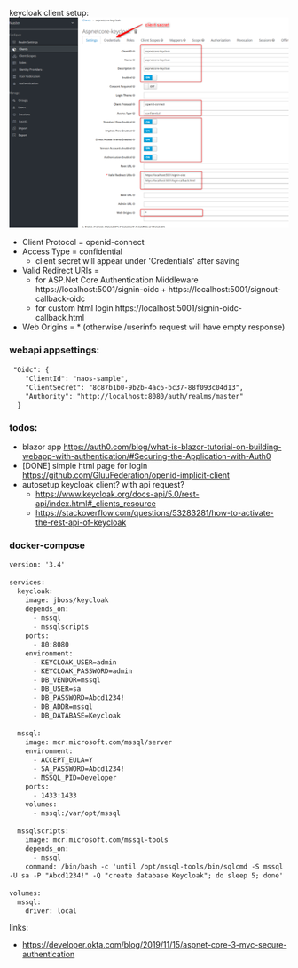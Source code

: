 keycloak client setup:
![](keycloak_client_setup.png)

- Client Protocol = openid-connect
- Access Type = confidential
  - client secret will appear under 'Credentials' after saving
- Valid Redirect URIs = 
  - for ASP.Net Core Authentication Middleware https://localhost:5001/signin-oidc + https://localhost:5001/signout-callback-oidc
  - for custom html login https://localhost:5001/signin-oidc-callback.html
- Web Origins = * (otherwise /userinfo request will have empty response)

### webapi appsettings:
```
 "Oidc": {
    "ClientId": "naos-sample",
    "ClientSecret": "8c87b1b0-9b2b-4ac6-bc37-88f093c04d13",
    "Authority": "http://localhost:8080/auth/realms/master"
  }
```

### todos:
- blazor app https://auth0.com/blog/what-is-blazor-tutorial-on-building-webapp-with-authentication/#Securing-the-Application-with-Auth0
- [DONE] simple html page for login https://github.com/GluuFederation/openid-implicit-client
- autosetup keycloak client? with api request? 
  - https://www.keycloak.org/docs-api/5.0/rest-api/index.html#_clients_resource
  - https://stackoverflow.com/questions/53283281/how-to-activate-the-rest-api-of-keycloak
 

### docker-compose
```
version: '3.4'

services:
  keycloak:
    image: jboss/keycloak
    depends_on:
      - mssql
      - mssqlscripts
    ports:
      - 80:8080 
    environment:
      - KEYCLOAK_USER=admin
      - KEYCLOAK_PASSWORD=admin
      - DB_VENDOR=mssql 
      - DB_USER=sa
      - DB_PASSWORD=Abcd1234!
      - DB_ADDR=mssql
      - DB_DATABASE=Keycloak

  mssql:
    image: mcr.microsoft.com/mssql/server
    environment:
      - ACCEPT_EULA=Y
      - SA_PASSWORD=Abcd1234!
      - MSSQL_PID=Developer
    ports:
      - 1433:1433
    volumes:
      - mssql:/var/opt/mssql

  mssqlscripts:
    image: mcr.microsoft.com/mssql-tools
    depends_on:
      - mssql
    command: /bin/bash -c 'until /opt/mssql-tools/bin/sqlcmd -S mssql -U sa -P "Abcd1234!" -Q "create database Keycloak"; do sleep 5; done'

volumes:
  mssql:
    driver: local
```

links:
- https://developer.okta.com/blog/2019/11/15/aspnet-core-3-mvc-secure-authentication